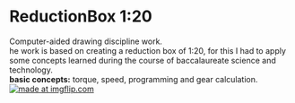 # ReductionBox 1:20
Computer-aided drawing discipline work.<br />
he work is based on creating a reduction box of 1:20, for this I had to apply some concepts learned during the course of baccalaureate science and technology.<br />
**basic concepts:** torque, speed, programming and gear calculation.<br />
<a href="https://imgflip.com/gif/2lcug4"><img src="https://i.imgflip.com/2lcug4.gif" title="made at imgflip.com"/></a>
